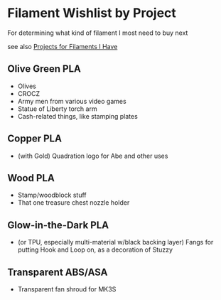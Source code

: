 # Filament Wishlist by Project

For determining what kind of filament I most need to buy next

see also [Projects for Filaments I Have](3285bdd0-8bbb-4e31-9ade-3a0674d7ab1e.md)

## Olive Green PLA

- Olives
- CROCZ
- Army men from various video games
- Statue of Liberty torch arm
- Cash-related things, like stamping plates

## Copper PLA

- (with Gold) Quadration logo for Abe and other uses

## Wood PLA

- Stamp/woodblock stuff
- That one treasure chest nozzle holder

## Glow-in-the-Dark PLA

- (or TPU, especially multi-material w/black backing layer) Fangs for putting Hook and Loop on, as a decoration of Stuzzy

## Transparent ABS/ASA

- Transparent fan shroud for MK3S
